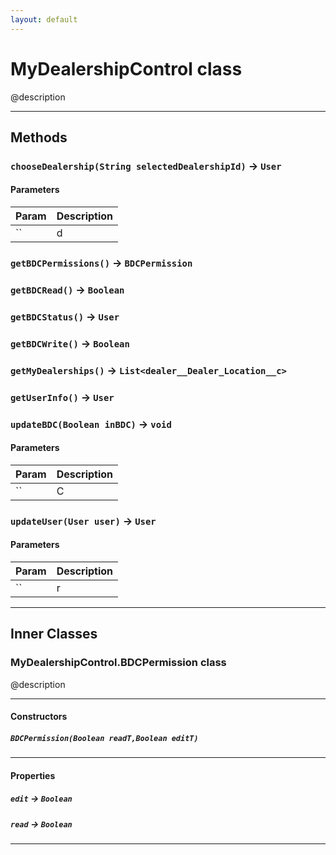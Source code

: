 ```yaml
---
layout: default
---
```

# MyDealershipControl class

@description

---
## Methods
### `chooseDealership(String selectedDealershipId)` → `User`
#### Parameters
|Param|Description|
|-----|-----------|
|`` | d |

### `getBDCPermissions()` → `BDCPermission`
### `getBDCRead()` → `Boolean`
### `getBDCStatus()` → `User`
### `getBDCWrite()` → `Boolean`
### `getMyDealerships()` → `List<dealer__Dealer_Location__c>`
### `getUserInfo()` → `User`
### `updateBDC(Boolean inBDC)` → `void`
#### Parameters
|Param|Description|
|-----|-----------|
|`` | C |

### `updateUser(User user)` → `User`
#### Parameters
|Param|Description|
|-----|-----------|
|`` | r |

---
## Inner Classes

### MyDealershipControl.BDCPermission class

@description

---
#### Constructors
##### `BDCPermission(Boolean readT,Boolean editT)`
---
#### Properties

##### `edit` → `Boolean`

##### `read` → `Boolean`

---
